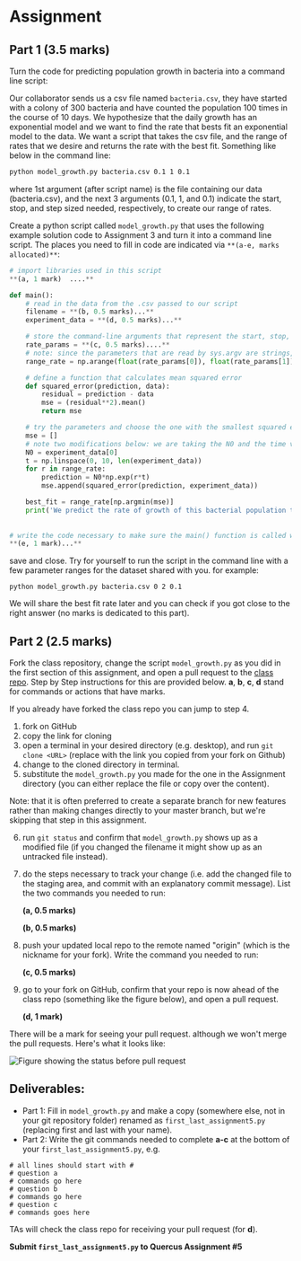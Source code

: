 # Assignment

## Part 1 (3.5 marks)
Turn the code for predicting population growth in bacteria into a command line script:

Our collaborator sends us a csv file named `bacteria.csv`, they have started with a colony of 300 bacteria and have counted the population 100 times in the course of 10 days. We hypothesize that the daily growth has an exponential model and we want to find the rate that bests fit an exponential model to the data. We want a script that takes the csv file, and the range of rates that we desire and returns the rate with the best fit. Something like below in the command line:

```bash
python model_growth.py bacteria.csv 0.1 1 0.1
```

where 1st argument (after script name) is the file containing our data (bacteria.csv), and the next 3 arguments (0.1, 1, and 0.1) indicate the start, stop, and step sized needed, respectively, to create our range of rates. 

Create a python script called `model_growth.py` that uses the following example solution code to Assignment 3 and turn it into a command line script.
The places you need to fill in code are indicated via `**(a-e, marks allocated)**`:

```Python
# import libraries used in this script
**(a, 1 mark)  ....**

def main():
    # read in the data from the .csv passed to our script
    filename = **(b, 0.5 marks)...**
    experiment_data = **(d, 0.5 marks)...**

    # store the command-line arguments that represent the start, stop, and step size in the variable rate_params
    rate_params = **(c, 0.5 marks)....**
    # note: since the parameters that are read by sys.argv are strings, we have to convert them to floats using float(a_string)
    range_rate = np.arange(float(rate_params[0]), float(rate_params[1]), float(rate_params[2]))

    # define a function that calculates mean squared error
    def squared_error(prediction, data):
        residual = prediction - data
        mse = (residual**2).mean()          
        return mse

    # try the parameters and choose the one with the smallest squared error
    mse = []
    # note two modifications below: we are taking the N0 and the time vector from data
    N0 = experiment_data[0]
    t = np.linspace(0, 10, len(experiment_data))
    for r in range_rate:
        prediction = N0*np.exp(r*t)
        mse.append(squared_error(prediction, experiment_data))

    best_fit = range_rate[np.argmin(mse)]
    print('We predict the rate of growth of this bacterial population to be', best_fit)
    
    
# write the code necessary to make sure the main() function is called when we run the script from command line
**(e, 1 mark)...**

```
save and close.
Try for yourself to run the script in the command line with a few parameter ranges for the dataset shared with you. for example:
```
python model_growth.py bacteria.csv 0 2 0.1
```
We will share the best fit rate later and you can check if you got close to the right answer (no marks is dedicated to this part).

## Part 2 (2.5 marks)
Fork the class repository, change the script `model_growth.py` as you did in the first section of this assignment, and open a pull request to the [class repo](https://github.com/BME1478H/Winter2020class). Step by Step instructions for this are provided below. **a**, **b**, **c**, **d** stand for commands or actions that have marks.

If you already have forked the class repo you can jump to step 4.

  1. fork on GitHub
  2. copy the link for cloning
  3. open a terminal in your desired directory (e.g. desktop), and run `git clone <URL>` (replace <URL> with the link you copied from your fork on Github)
  4. change to the cloned directory in terminal.
  5. substitute the `model_growth.py` you made for the one in the Assignment directory (you can either replace the file or copy over the content).

  Note: that it is often preferred to create a separate branch for new features rather than making changes directly to your master branch, but we're skipping that step in this assignment.

  6. run `git status` and confirm that `model_growth.py` shows up as a modified file (if you changed the filename it might show up as an untracked file instead).
  7. do the steps necessary to track your change (i.e. add the changed file to the staging area, and commit with an explanatory commit message). List the two commands you needed to run:

     **(a, 0.5 marks)**

     **(b, 0.5 marks)**

  8. push your updated local repo to the remote named "origin" (which is the nickname for your fork). Write the command you needed to run:

     **(c, 0.5 marks)**

  9. go to your fork on GitHub, confirm that your repo is now ahead of the class repo (something like the figure below), and open a pull request.

     **(d, 1 mark)**

  There will be a mark for seeing your pull request. although we won't merge the pull requests. Here's what it looks like:

![Figure showing the status before pull request](https://github.com/BME1478H/Winter2020class/blob/master/Assignment/PR.PNG)

## Deliverables:
- Part 1: Fill in `model_growth.py` and make a copy (somewhere else, not in your git repository folder) renamed as `first_last_assignment5.py` (replacing first and last with your name).
- Part 2: Write the git commands needed to complete **a-c** at the bottom of your `first_last_assignment5.py`, e.g. 
```
# all lines should start with #
# question a
# commands go here
# question b
# commands go here
# question c
# commands goes here

```
TAs will check the class repo for receiving your pull request (for **d**).

**Submit `first_last_assignment5.py` to Quercus Assignment #5**
